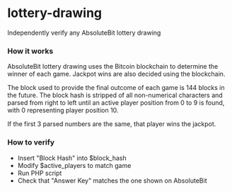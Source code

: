 # lottery-drawing
Independently verify any AbsoluteBit lottery drawing

### How it works

AbsoluteBit lottery drawing uses the Bitcoin blockchain to determine the winner of each game. Jackpot wins are also decided using the blockchain.

The block used to provide the final outcome of each game is 144 blocks in the future. The block hash is stripped of all non-numerical characters and parsed from right to left until an active player position from 0 to 9 is found, with 0 representing player position 10.

If the first 3 parsed numbers are the same, that player wins the jackpot.

### How to verify
- Insert "Block Hash" into $block_hash
- Modify $active_players to match game
- Run PHP script
- Check that "Answer Key" matches the one shown on AbsoluteBit
